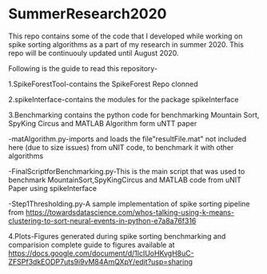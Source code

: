 # SummerResearch2020
This repo contains some of the code that I developed while working on spike sorting algorithms as a part of my research in summer 2020.
This repo will be continuouly updated until August 2020. 


Following is the guide to read this repository-

1.SpikeForestTool-contains the SpikeForest Repo clonned 

2.spikeInterface-contains the modules for the package spikeInterface

3.Benchmarking contains the python code for benchmarking Mountain Sort, SpyKing Circus and MATLAB Algorithm form uNTT paper

-matAlgorithm.py-imports and loads the file"resultFile.mat" not included here (due to size issues) from uNIT code, to benchmark it with other algorithms
         
-FinalScriptforBenchmarking.py-This is the main script that was used to benchmark MountainSort,SpyKingCircus and MATLAB code from uNIT Paper using spikeInterface
         
 -Step1Thresholding.py-A sample implementation of spike sorting pipeline from https://towardsdatascience.com/whos-talking-using-k-means-clustering-to-sort-neural-events-in-python-e7a8a76f316
         
4.Plots-Figures generated during spike sorting benchmarking and comparision complete guide to figures available at https://docs.google.com/document/d/1lcIUoHKvgH8uC-ZFSPf3dkEODP7uts9i9vM84AmQXpY/edit?usp=sharing
